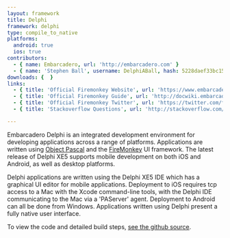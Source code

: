 ```yaml
---
layout: framework
title: Delphi
framework: delphi
type: compile_to_native
platforms:
  android: true
  ios: true
contributors:
  - { name: Embarcadero, url: 'http://embarcadero.com' }
  - { name: 'Stephen Ball', username: DelphiABall, hash: 5228daef33bc155d8b47a4710db543e5 }
downloads: {  }
links:
  - { title: 'Official Firemonkey Website', url: 'https://www.embarcadero.com/products/rad-studio/firemonkey', description: 'The official Firemonkey website provides useful articles and information about the framework.'}
  - { title: 'Official Firemonkey Guide', url: 'http://docwiki.embarcadero.com/RADStudio/XE8/en/FireMonkey_Applications_Guide', description: 'An excellent guide that can be used to get started with Firemonkey.'}
  - { title: 'Official Firemonkey Twitter', url: 'https://twitter.com/firemonkeyteam', description: 'The Firemonkey Twitter account provides information on future releases, framework features and meetups. It also posts useful articles related to the framework.'}
  - { title: 'Stackoverflow Questions', url: 'http://stackoverflow.com/questions/tagged/firemonkey', description: 'Helpful questions and answers relating to Firemonkey on Stackoverflow.'}

---
```


Embarcadero Delphi is an integrated development environment for developing applications across a range of platforms. Applications are written using [Object Pascal](http://en.wikipedia.org/wiki/Object_Pascal) and the [FireMonkey](http://en.wikipedia.org/wiki/FireMonkey) UI framework. The latest release of Delphi XE5 supports mobile development on both iOS and Android, as well as desktop platforms. 

Delphi applications are written using the Delphi XE5 IDE which has a graphical UI editor for mobile applications. Deployment to iOS requires tcp access to a Mac with the Xcode command-line tools, with the Delphi IDE communicating to the Mac via a 'PAServer' agent. Deployment to Android can all be done from Windows. Applications written using Delphi present a fully native user interface.


To view the code and detailed build steps, <a href='{{ site.githuburl }}/tree/master/delphi'>see the github source</a>.
